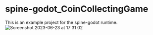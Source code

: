 # spine-godot_CoinCollectingGame
This is an example project for the spine-godot runtime.
![Screenshot 2023-06-23 at 17 31 02](https://github.com/misaki-eymard/spine-godot_CoinCollectingGame/assets/85478846/c5d42e29-31fa-4c2f-baad-819a12ddbeae)
